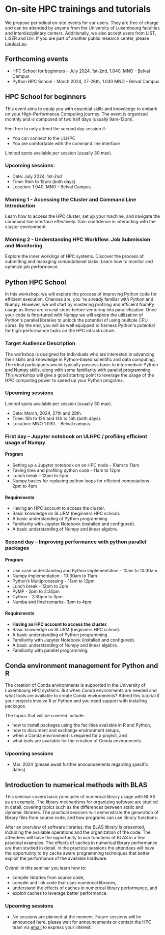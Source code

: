 # On-site HPC trainings and tutorials

We propose periodical on-site events for our users. They are free of charge and can be attended by anyone from the University of Luxembourg faculties and interdisciplinary centers. 
Additionally, we also accept users from LIST, LISER and LIH. If you are part of another public research center, please [contact us](mailto:hpc-school-for-beginners@uni.lu).

## Forthcoming events

- HPC School for beginners - July 2024, 1st-2nd, 1.040, MNO - Belval Campus 
- Python HPC School - March 2024, 27-28th, 1.030 MNO - Belval Campus

## HPC School for beginners

This event aims to equip you with essential skills and knowledge to embark on your High-Performance Computing journey. The event is organized monthly and is composed of two half days (usually 9am-12pm).

Feel free to only attend the second day session if:

- You can connect to the ULHPC
- You are comfortable with the command line interface

Limited spots available per session (usually 30 max).

### Upcoming sessions:

- Date: July 2024, 1st-2nd
- Time: 9am to 12pm (both days).
- Location: 1.040, MNO - Belval Campus.

### Morning 1 - Accessing the Cluster and Command Line Introduction 
Learn how to access the HPC cluster, set up your machine, and navigate the command line interface effectively. Gain confidence in interacting with the cluster environment.

### Morning 2 - Understanding HPC Workflow: Job Submission and Monitoring
Explore the inner workings of HPC systems. Discover the process of submitting and managing computational tasks. Learn how to monitor and optimize job performance.


## Python HPC School

In this workshop, we will explore the process of improving Python code for efficient execution. Chances are, you 're already familiar with Python and Numpy. However, we will start by mastering profiling and efficient NumPy usage as these are crucial steps before venturing into parallelization. Once your code is fine-tuned with Numpy we will explore the utilization of Python's parallel libraries to unlock the potential of using multiple CPU cores. By the end, you will be well equipped to harness Python's potential for high-performance tasks on the HPC infrastructure. 

### Target Audience Description 
The workshop is designed for individuals who are interested in advancing their skills and knowledge in Python-based scientific and data computing. The ideal participants would typically possess basic to intermediate Python and Numpy skills, along with some familiarity with parallel programming. This workshop will give a good starting point to leverage the usage of the HPC computing power to speed up your Python programs. 

### Upcoming sessions

Limited spots available per session (usually 30 max).

- Date: March, 2024, 27th and 28th.
- Time: 10h to 12h and 14h to 16h (both days).
- Location: MNO 1.030. - Belval campus

### First day – Jupyter notebook on ULHPC / profiling efficient usage of Numpy

#### Program

- Setting up a Jupyter notebook on an HPC node - 10am to 11am
- Taking time and profiling python code - 11am to 12pm
- Lunch break - 12pm to 2pm
- Numpy basics for replacing python loops for efficient computations - 2pm to 4pm

#### Requirements 

- Having an HPC account to access the cluster. 
- Basic knowledge on SLURM (beginners HPC school). 
- A basic understanding of Python programming. 
- Familiarity with Jupyter Notebook (installed and configured). 
- A basic understanding of Numpy and linear algebra. 

### Second day – Improving performance with python parallel packages 

#### Program

- Use case understanding and Python implementation - 10am to 10:30am
- Numpy implementation - 10:30am to 11am
- Python’s Multiprocessing - 11am to 12pm
- Lunch break - 12pm to 2pm
- PyMP - 2pm to 2:30pm
- Cython - 2:30pm to 3pm
- Numba and final remarks- 3pm to 4pm

#### Requirements

- **Having an HPC account to access the cluster.**
- Basic knowledge on SLURM (beginners HPC school). 
- A basic understanding of Python programming. 
- Familiarity with Jupyter Notebook (installed and configured). 
- A basic understanding of Numpy and linear algebra. 
- Familiarity with parallel programming. 

## Conda environment management for Python and R

The creation of Conda environments is supported in the University of Luxembourg HPC systems. But when Conda environments are needed and what tools are available to create Conda environments? Attend this tutorial if your projects involve R or Python and you need support with installing packages.

The topics that will be covered include:

- how to install packages using the facilities available in R and Python,
- how to document and exchange environment setups,
- when a Conda environment is required for a project, and
- what tools are available for the creation of Conda environments.

### Upcoming sessions

- Mar. 2024 (please await further announcements regarding specific dates)

## Introduction to numerical methods with BLAS

This seminar covers basic principles of numerical library usage with BLAS as an example. The library mechanisms for organizing software are studied in detail, covering topics such as the differences between static and dynamic libraries. The practical sessions will demonstrate the generation of library files from source code, and how programs can use library functions.

After an overview of software libraries, the BLAS library is presented, including the available operations and the organization of the code. The attendees will have the opportunity to use functions of BLAS in a few practical examples. The effects of caches in numerical library performance are then studied in detail. In the practical sessions the attendees will have the opportunity to try cache aware programming techniques that better exploit the performance of the available hardware.

Overall in this seminar you learn how to:

- compile libraries from source code,
- compile and link code that uses numerical libraries,
- understand the effects of caches in numerical library performance, and
- exploit caches to leverage better performance.

### Upcoming sessions

- No sessions are planned at the moment. Future sessions will be announced here, please wait for announcements or contact the HPC team via [email](mailto:hpc-school-for-beginners@uni.lu) to express your interest.
